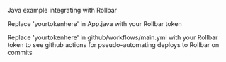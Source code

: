 Java example integrating with Rollbar

Replace 'yourtokenhere' in App.java with your Rollbar token

Replace 'yourtokenhere' in github/workflows/main.yml with your Rollbar token to see github actions for pseudo-automating deploys to Rollbar on commits
